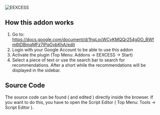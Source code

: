 ![EEXCESS](http://eexcess.eu/wp-content/uploads/2013/04/eexcess_Logo_neu1.jpg "EEXCESS") 

## How this addon works

1. Go to: https://docs.google.com/document/d/1hqLocWCyKMQQr254gDO_BWfm6tDBmqMFz7IPqOvbKhA/edit
2. Login with your Google Account to be able to use this addon 
3. Activate the plugin (Top Menu: Addons -> EEXCESS -> Start)
4. Select a piece of text or use the search bar to search for recommendations. After a short while the recommendations will be displayed in the sidebar.

## Source Code

The source code can be found ( and edited ) directly inside the browser. If you want to do this, you have to open the Script Editor ( Top Menu: Tools -> Script Editor ).

